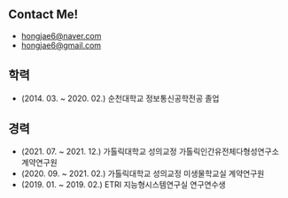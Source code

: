  ## Contact Me!
  - hongjae6@naver.com
  - hongjae6@gmail.com
 
 ## 학력
  - (2014. 03. ~ 2020. 02.) 순천대학교 정보통신공학전공 졸업

  ## 경력
  - (2021. 07. ~ 2021. 12.) 가톨릭대학교 성의교정 가톨릭인간유전체다형성연구소 계약연구원
  - (2020. 09. ~ 2021. 02.) 가톨릭대학교 성의교정 미생물학교실 계약연구원
  - (2019. 01. ~ 2019. 02.) ETRI 지능형시스템연구실 연구연수생
